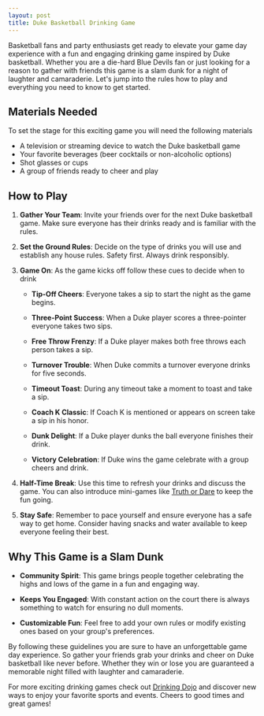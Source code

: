 ```yaml
---
layout: post
title: Duke Basketball Drinking Game
---
```



Basketball fans and party enthusiasts get ready to elevate your game day experience with a fun and engaging drinking game inspired by Duke basketball. Whether you are a die-hard Blue Devils fan or just looking for a reason to gather with friends this game is a slam dunk for a night of laughter and camaraderie. Let's jump into the rules how to play and everything you need to know to get started.

## Materials Needed

To set the stage for this exciting game you will need the following materials

- A television or streaming device to watch the Duke basketball game
- Your favorite beverages (beer cocktails or non-alcoholic options)
- Shot glasses or cups
- A group of friends ready to cheer and play

## How to Play

1. **Gather Your Team**: Invite your friends over for the next Duke basketball game. Make sure everyone has their drinks ready and is familiar with the rules.

2. **Set the Ground Rules**: Decide on the type of drinks you will use and establish any house rules. Safety first. Always drink responsibly.

3. **Game On**: As the game kicks off follow these cues to decide when to drink

   - **Tip-Off Cheers**: Everyone takes a sip to start the night as the game begins.
   
   - **Three-Point Success**: When a Duke player scores a three-pointer everyone takes two sips.
   
   - **Free Throw Frenzy**: If a Duke player makes both free throws each person takes a sip.
   
   - **Turnover Trouble**: When Duke commits a turnover everyone drinks for five seconds.
   
   - **Timeout Toast**: During any timeout take a moment to toast and take a sip.
   
   - **Coach K Classic**: If Coach K is mentioned or appears on screen take a sip in his honor.
   
   - **Dunk Delight**: If a Duke player dunks the ball everyone finishes their drink.
   
   - **Victory Celebration**: If Duke wins the game celebrate with a group cheers and drink.

4. **Half-Time Break**: Use this time to refresh your drinks and discuss the game. You can also introduce mini-games like [Truth or Dare](https://drinkingdojo.com/games/truth-or-dare) to keep the fun going.

5. **Stay Safe**: Remember to pace yourself and ensure everyone has a safe way to get home. Consider having snacks and water available to keep everyone feeling their best.

## Why This Game is a Slam Dunk

- **Community Spirit**: This game brings people together celebrating the highs and lows of the game in a fun and engaging way.
  
- **Keeps You Engaged**: With constant action on the court there is always something to watch for ensuring no dull moments.
  
- **Customizable Fun**: Feel free to add your own rules or modify existing ones based on your group's preferences.

By following these guidelines you are sure to have an unforgettable game day experience. So gather your friends grab your drinks and cheer on Duke basketball like never before. Whether they win or lose you are guaranteed a memorable night filled with laughter and camaraderie.

For more exciting drinking games check out [Drinking Dojo](https://drinkingdojo.com/) and discover new ways to enjoy your favorite sports and events. Cheers to good times and great games!
